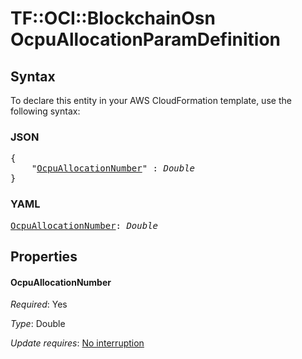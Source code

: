 # TF::OCI::BlockchainOsn OcpuAllocationParamDefinition

## Syntax

To declare this entity in your AWS CloudFormation template, use the following syntax:

### JSON

<pre>
{
    "<a href="#ocpuallocationnumber" title="OcpuAllocationNumber">OcpuAllocationNumber</a>" : <i>Double</i>
}
</pre>

### YAML

<pre>
<a href="#ocpuallocationnumber" title="OcpuAllocationNumber">OcpuAllocationNumber</a>: <i>Double</i>
</pre>

## Properties

#### OcpuAllocationNumber

_Required_: Yes

_Type_: Double

_Update requires_: [No interruption](https://docs.aws.amazon.com/AWSCloudFormation/latest/UserGuide/using-cfn-updating-stacks-update-behaviors.html#update-no-interrupt)

